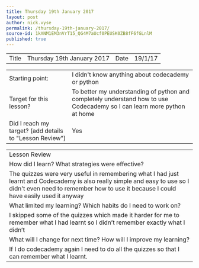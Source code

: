 ```yaml
---
title: Thursday 19th January 2017
layout: post
author: nick.vyse
permalink: /thursday-19th-january-2017/
source-id: 1kXNM1EM3nVrT15_QG4M7aUcf0PEUSK0ZB8fF6fGLnlM
published: true
---
```

<table>
  <tr>
    <td>Title</td>
    <td>Thursday 19th January 2017</td>
    <td>Date</td>
    <td>19/1/17</td>
  </tr>
</table>


<table>
  <tr>
    <td>Starting point:</td>
    <td>I didn't know anything about codecademy or python</td>
  </tr>
  <tr>
    <td>Target for this lesson?</td>
    <td>To better my understanding of python and completely understand how to use Codecademy so I can learn more python at home</td>
  </tr>
  <tr>
    <td>Did I reach my target? 
(add details to "Lesson Review")</td>
    <td>Yes</td>
  </tr>
</table>


<table>
  <tr>
    <td>Lesson Review</td>
  </tr>
  <tr>
    <td>How did I learn? What strategies were effective? </td>
  </tr>
  <tr>
    <td>The quizzes were very useful in remembering what I had just learnt and Codecademy is also really simple and easy to use so I didn't even need to remember how to use it because I could have easily used it anyway</td>
  </tr>
  <tr>
    <td>What limited my learning? Which habits do I need to work on? </td>
  </tr>
  <tr>
    <td>I skipped some of the quizzes which made it harder for me to remember what I had learnt so I didn’t remember exactly what I didn’t</td>
  </tr>
  <tr>
    <td>What will I change for next time? How will I improve my learning?</td>
  </tr>
  <tr>
    <td>If I do codecademy again I need to do all the quizzes so that I can remember what I learnt. </td>
  </tr>
</table>


